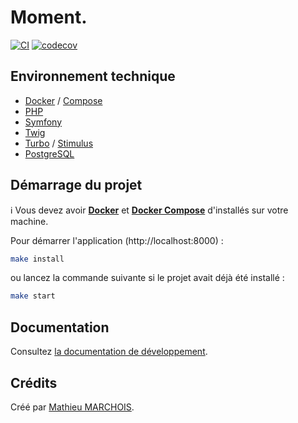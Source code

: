 # Moment.

[![CI](https://github.com/mmarchois/moment/actions/workflows/ci.yml/badge.svg)](https://github.com/mmarchois/moment/actions/workflows/ci.yml)
[![codecov](https://codecov.io/gh/mmarchois/moment/branch/main/graph/badge.svg?token=0SAB0QSV5K)](https://codecov.io/gh/mmarchois/moment)

## Environnement technique

- [Docker](https://www.docker.com/) / [Compose](https://docs.docker.com/compose/)
- [PHP](https://www.php.net/)
- [Symfony](https://www.symfony.com/)
- [Twig](https://twig.symfony.com/)
- [Turbo](https://turbo.hotwired.dev/) / [Stimulus](https://stimulus.hotwired.dev/)
- [PostgreSQL](https://www.postgresql.org/)

## Démarrage du projet

ℹ️ Vous devez avoir **[Docker](https://www.docker.com/)** et **[Docker Compose](https://docs.docker.com/compose/)** d'installés sur votre machine.

Pour démarrer l'application (http://localhost:8000) :

```bash
make install
```

ou lancez la commande suivante si le projet avait déjà été installé :

```bash
make start
```

## Documentation

Consultez [la documentation de développement](./docs/README.md).

## Crédits

Créé par [Mathieu MARCHOIS](https://twitter.com/mmarchois).
